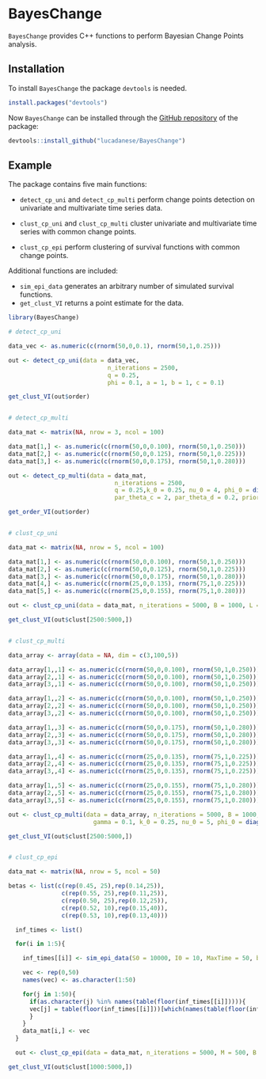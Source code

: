 
# BayesChange

<!-- badges: start -->
<!-- badges: end -->

`BayesChange` provides C++ functions to perform Bayesian Change Points analysis. 

## Installation

To install `BayesChange` the package `devtools` is needed. 

``` r
install.packages("devtools")
```

Now `BayesChange` can be installed through the [GitHub repository](https://github.com/lucadanese/BayesCPs) of the package:

``` r
devtools::install_github("lucadanese/BayesChange")
```

## Example

The package contains five main functions: 

* `detect_cp_uni` and `detect_cp_multi` perform change points detection on univariate and multivariate time series data.

* `clust_cp_uni` and `clust_cp_multi` cluster univariate and multivariate time series with common change points. 
* `clust_cp_epi` perform clustering of survival functions with common change points. 

Additional functions are included: 

* `sim_epi_data` generates an arbitrary number of simulated survival functions. 
* `get_clust_VI` returns a point estimate for the data. 


``` r
library(BayesChange)

# detect_cp_uni

data_vec <- as.numeric(c(rnorm(50,0,0.1), rnorm(50,1,0.25)))

out <- detect_cp_uni(data = data_vec,                             
                            n_iterations = 2500,
                            q = 0.25,
                            phi = 0.1, a = 1, b = 1, c = 0.1)

get_clust_VI(out$order)

``` 

``` r

# detect_cp_multi

data_mat <- matrix(NA, nrow = 3, ncol = 100)

data_mat[1,] <- as.numeric(c(rnorm(50,0,0.100), rnorm(50,1,0.250)))
data_mat[2,] <- as.numeric(c(rnorm(50,0,0.125), rnorm(50,1,0.225)))
data_mat[3,] <- as.numeric(c(rnorm(50,0,0.175), rnorm(50,1,0.280)))

out <- detect_cp_multi(data = data_mat,
                              n_iterations = 2500,
                              q = 0.25,k_0 = 0.25, nu_0 = 4, phi_0 = diag(1,3,3), m_0 = rep(0,3),
                              par_theta_c = 2, par_theta_d = 0.2, prior_var_gamma = 0.1)

get_order_VI(out$order)

``` 

``` r

# clust_cp_uni

data_mat <- matrix(NA, nrow = 5, ncol = 100)

data_mat[1,] <- as.numeric(c(rnorm(50,0,0.100), rnorm(50,1,0.250)))
data_mat[2,] <- as.numeric(c(rnorm(50,0,0.125), rnorm(50,1,0.225)))
data_mat[3,] <- as.numeric(c(rnorm(50,0,0.175), rnorm(50,1,0.280)))
data_mat[4,] <- as.numeric(c(rnorm(25,0,0.135), rnorm(75,1,0.225)))
data_mat[5,] <- as.numeric(c(rnorm(25,0,0.155), rnorm(75,1,0.280)))

out <- clust_cp_uni(data = data_mat, n_iterations = 5000, B = 1000, L = 1, gamma = 0.5)

get_clust_VI(out$clust[2500:5000,])

``` 

``` r

# clust_cp_multi

data_array <- array(data = NA, dim = c(3,100,5))

data_array[1,,1] <- as.numeric(c(rnorm(50,0,0.100), rnorm(50,1,0.250)))
data_array[2,,1] <- as.numeric(c(rnorm(50,0,0.100), rnorm(50,1,0.250)))
data_array[3,,1] <- as.numeric(c(rnorm(50,0,0.100), rnorm(50,1,0.250)))

data_array[1,,2] <- as.numeric(c(rnorm(50,0,0.100), rnorm(50,1,0.250)))
data_array[2,,2] <- as.numeric(c(rnorm(50,0,0.100), rnorm(50,1,0.250)))
data_array[3,,2] <- as.numeric(c(rnorm(50,0,0.100), rnorm(50,1,0.250)))

data_array[1,,3] <- as.numeric(c(rnorm(50,0,0.175), rnorm(50,1,0.280)))
data_array[2,,3] <- as.numeric(c(rnorm(50,0,0.175), rnorm(50,1,0.280)))
data_array[3,,3] <- as.numeric(c(rnorm(50,0,0.175), rnorm(50,1,0.280)))

data_array[1,,4] <- as.numeric(c(rnorm(25,0,0.135), rnorm(75,1,0.225)))
data_array[2,,4] <- as.numeric(c(rnorm(25,0,0.135), rnorm(75,1,0.225)))
data_array[3,,4] <- as.numeric(c(rnorm(25,0,0.135), rnorm(75,1,0.225)))

data_array[1,,5] <- as.numeric(c(rnorm(25,0,0.155), rnorm(75,1,0.280)))
data_array[2,,5] <- as.numeric(c(rnorm(25,0,0.155), rnorm(75,1,0.280)))
data_array[3,,5] <- as.numeric(c(rnorm(25,0,0.155), rnorm(75,1,0.280)))

out <- clust_cp_multi(data = data_array, n_iterations = 5000, B = 1000, L = 1,
                        gamma = 0.1, k_0 = 0.25, nu_0 = 5, phi_0 = diag(0.1,3,3), m_0 = rep(0,3))

get_clust_VI(out$clust[2500:5000,])

``` 

``` r

# clust_cp_epi

data_mat <- matrix(NA, nrow = 5, ncol = 50)

betas <- list(c(rep(0.45, 25),rep(0.14,25)),
               c(rep(0.55, 25),rep(0.11,25)),
               c(rep(0.50, 25),rep(0.12,25)),
               c(rep(0.52, 10),rep(0.15,40)),
               c(rep(0.53, 10),rep(0.13,40)))

  inf_times <- list()

  for(i in 1:5){

    inf_times[[i]] <- sim_epi_data(S0 = 10000, I0 = 10, MaxTime = 50, beta_vec = betas[[i]], gamma_0 = 1/8)

    vec <- rep(0,50)
    names(vec) <- as.character(1:50)

    for(j in 1:50){
      if(as.character(j) %in% names(table(floor(inf_times[[i]])))){
      vec[j] = table(floor(inf_times[[i]]))[which(names(table(floor(inf_times[[i]]))) == j)]
      }
    }
    data_mat[i,] <- vec
  }

  out <- clust_cp_epi(data = data_mat, n_iterations = 5000, M = 500, B = 1000, L = 1)

get_clust_VI(out$clust[1000:5000,])



```

